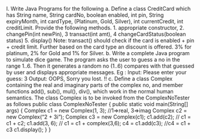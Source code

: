 I. Write Java Programs for the following
a. Define a class CreditCard which has String name, String cardNo, boolean
enabled, int pin, String expiryMonth, int cardType, (Platinum, Gold, Silver), int
currentCredit, int creditLimit. Provide the following methods. 1. appropriate
constructor, 2. changePin(int newPin), 3 transact(int amt), 4
changeCardStatus(boolean status) 5. display()
Note: transact() should check if the card is enabled + pin + credit limit. Further based on the
card type an discount is offered. 3% for platinum, 2% for Gold and 1% for Silver.
b. Write a complete Java program to simulate dice game. The program asks the user to guess a
no in the range 1..6. Then it generates a random no (1..6) compares with that guessed by user
and displays appropriate messages.
Eg : Input: Please enter your guess: 3
Output: OOPS, Sorry you lost. !!
c. Define a class Complex containing the real and imaginary parts of the complex no, and
member functions add(), sub(), mul(), div(), which work in the normal human semantics.
The class Complex is to be invoked from the ComplexNoTester as follows
public class ComplexNoTester {
public static void main(String[] args) {
Complex c1 = new Complex(1, 3); //1=&gt;real, 3=&gt;imag
Complex c2 = new Complex(“2 + 3i”);
Complex c3 = new Complex(c1);
c1.add(c2); // c1 = c1 + c2;
c1.add(3, 6); // c1 = c1 + complex(3,6);
c4 = c1.add(c3); //c4 = c1 + c3
c1.display();
}
}
